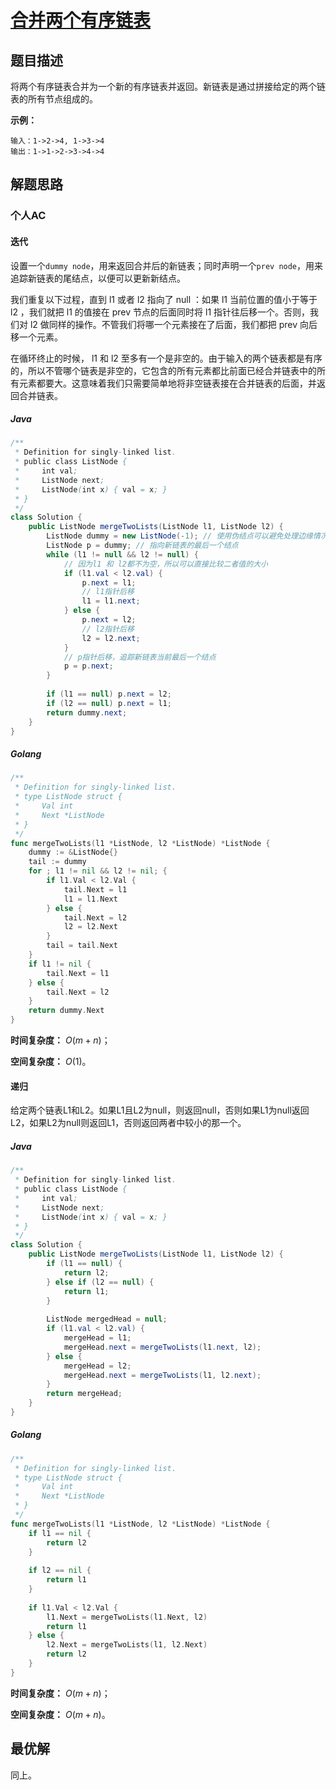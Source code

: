 # [合并两个有序链表](https://leetcode-cn.com/problems/sort-list/)

## 题目描述

将两个有序链表合并为一个新的有序链表并返回。新链表是通过拼接给定的两个链表的所有节点组成的。 

**示例：**

```
输入：1->2->4, 1->3->4
输出：1->1->2->3->4->4
```

## 解题思路

### 个人AC

#### 迭代

设置一个`dummy node`，用来返回合并后的新链表；同时声明一个`prev node`，用来追踪新链表的尾结点，以便可以更新新结点。

我们重复以下过程，直到 l1 或者 l2 指向了 null ：如果 l1 当前位置的值小于等于 l2 ，我们就把 l1 的值接在 prev 节点的后面同时将 l1 指针往后移一个。否则，我们对 l2 做同样的操作。不管我们将哪一个元素接在了后面，我们都把 prev 向后移一个元素。

在循环终止的时候， l1 和 l2 至多有一个是非空的。由于输入的两个链表都是有序的，所以不管哪个链表是非空的，它包含的所有元素都比前面已经合并链表中的所有元素都要大。这意味着我们只需要简单地将非空链表接在合并链表的后面，并返回合并链表。

##### Java

```java
/**
 * Definition for singly-linked list.
 * public class ListNode {
 *     int val;
 *     ListNode next;
 *     ListNode(int x) { val = x; }
 * }
 */
class Solution {
    public ListNode mergeTwoLists(ListNode l1, ListNode l2) {
        ListNode dummy = new ListNode(-1); // 使用伪结点可以避免处理边缘情况，简化代码逻辑
        ListNode p = dummy; // 指向新链表的最后一个结点
        while (l1 != null && l2 != null) {
            // 因为l1 和 l2都不为空，所以可以直接比较二者值的大小
            if (l1.val < l2.val) {
                p.next = l1;
                // l1指针后移
                l1 = l1.next;
            } else {
                p.next = l2;
                // l2指针后移
                l2 = l2.next;
            }
            // p指针后移，追踪新链表当前最后一个结点
            p = p.next;
        }
        
        if (l1 == null) p.next = l2;
        if (l2 == null) p.next = l1;
        return dummy.next;
    }
}
```

##### Golang

```go
/**
 * Definition for singly-linked list.
 * type ListNode struct {
 *     Val int
 *     Next *ListNode
 * }
 */
func mergeTwoLists(l1 *ListNode, l2 *ListNode) *ListNode {
    dummy := &ListNode{}
    tail := dummy
    for ; l1 != nil && l2 != nil; {
        if l1.Val < l2.Val {
            tail.Next = l1
            l1 = l1.Next 
        } else {
            tail.Next = l2
            l2 = l2.Next
        }
        tail = tail.Next
    }
    if l1 != nil {
        tail.Next = l1
    } else {
        tail.Next = l2
    }
    return dummy.Next
}
```

**时间复杂度：** $O(m + n)$；

**空间复杂度：** $O(1)$。

#### 递归

给定两个链表L1和L2。如果L1且L2为null，则返回null，否则如果L1为null返回L2，如果L2为null则返回L1，否则返回两者中较小的那一个。

##### Java

```java
/**
 * Definition for singly-linked list.
 * public class ListNode {
 *     int val;
 *     ListNode next;
 *     ListNode(int x) { val = x; }
 * }
 */
class Solution {
    public ListNode mergeTwoLists(ListNode l1, ListNode l2) {
        if (l1 == null) {
            return l2;
        } else if (l2 == null) {
            return l1;
        }
        
        ListNode mergedHead = null;
        if (l1.val < l2.val) {
            mergeHead = l1;
            mergeHead.next = mergeTwoLists(l1.next, l2);
        } else {
            mergeHead = l2;
            mergeHead.next = mergeTwoLists(l1, l2.next);
        }
        return mergeHead;
    }
}
```

##### Golang

```go
/**
 * Definition for singly-linked list.
 * type ListNode struct {
 *     Val int
 *     Next *ListNode
 * }
 */
func mergeTwoLists(l1 *ListNode, l2 *ListNode) *ListNode {
    if l1 == nil {
        return l2
    }
    
    if l2 == nil {
        return l1
    }
    
    if l1.Val < l2.Val {
        l1.Next = mergeTwoLists(l1.Next, l2)
        return l1
    } else {
        l2.Next = mergeTwoLists(l1, l2.Next)
        return l2
    }
}
```

**时间复杂度：** $O(m + n)$；

**空间复杂度：** $O(m + n)$。

## 最优解

同上。